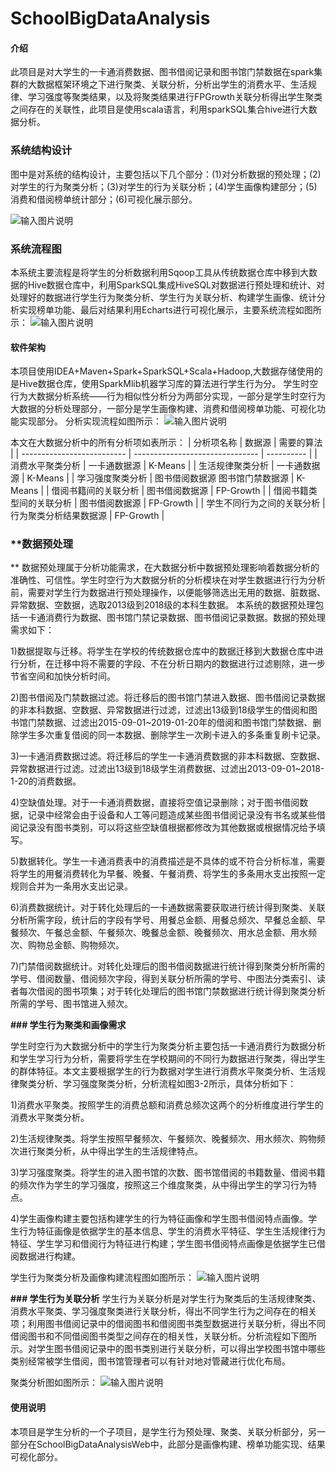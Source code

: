 # SchoolBigDataAnalysis

#### 介绍
此项目是对大学生的一卡通消费数据、图书借阅记录和图书馆门禁数据在spark集群的大数据框架环境之下进行聚类、关联分析，分析出学生的消费水平、生活规律、学习强度等聚类结果，以及将聚类结果进行FPGrowth关联分析得出学生聚类之间存在的关联性，此项目是使用scala语言，利用sparkSQL集合hive进行大数据分析。
### 系统结构设计
图中是对系统的结构设计，主要包括以下几个部分：(1)对分析数据的预处理；(2)对学生的行为聚类分析；(3)对学生的行为关联分析；(4)学生画像构建部分；(5)消费和借阅榜单统计部分；(6)可视化展示部分。

![输入图片说明](https://images.gitee.com/uploads/images/2019/0528/093736_5783a08f_1800784.png "系统结构.png")

### 系统流程图
本系统主要流程是将学生的分析数据利用Sqoop工具从传统数据仓库中移到大数据的Hive数据仓库中，利用SparkSQL集成HiveSQL对数据进行预处理和统计、对处理好的数据进行学生行为聚类分析、学生行为关联分析、构建学生画像、统计分析实现榜单功能、最后对结果利用Echarts进行可视化展示，主要系统流程如图所示：
![输入图片说明](https://images.gitee.com/uploads/images/2019/0528/093759_6f90965d_1800784.png "系统流程.png")

#### 软件架构
本项目使用IDEA+Maven+Spark+SparkSQL+Scala+Hadoop,大数据存储使用的是Hive数据仓库，使用SparkMlib机器学习库的算法进行学生行为分。
学生时空行为大数据分析系统——行为相似性分析分为两部分实现，一部分是学生时空行为大数据的分析处理部分，一部分是学生画像构建、消费和借阅榜单功能、可视化功能实现部分。
分析实现流程如图所示：
![输入图片说明](https://images.gitee.com/uploads/images/2019/0528/092925_205eee18_1800784.png "分析实现流程.png")

本文在大数据分析中的所有分析项如表所示：
| 分析项名称                 | 数据源                          | 需要的算法 |
| -------------------------- | ------------------------------- | ---------- |
| 消费水平聚类分析           | 一卡通数据源                    | K-Means    |
| 生活规律聚类分析           | 一卡通数据源                    | K-Means    |
| 学习强度聚类分析           | 图书借阅数据源 图书馆门禁数据源 | K-Means    |
| 借阅书籍间的关联分析       | 图书借阅数据源                  | FP-Growth  |
| 借阅书籍类型间的关联分析   | 图书借阅数据源                  | FP-Growth  |
| 学生不同行为之间的关联分析 | 行为聚类分析结果数据源          | FP-Growth  |

###  **数据预处理
** 
数据预处理属于分析功能需求，在大数据分析中数据预处理影响着数据分析的准确性、可信性。学生时空行为大数据分析的分析模块在对学生数据进行行为分析前，需要对学生行为数据进行预处理操作，以便能够筛选出无用的数据、脏数据、异常数据、空数据，选取2013级到2018级的本科生数据。
本系统的数据预处理包括一卡通消费行为数据、图书馆门禁记录数据、图书借阅记录数据。数据的预处理需求如下：

1)数据提取与迁移。将学生在学校的传统数据仓库中的数据迁移到大数据仓库中进行分析，在迁移中将不需要的字段、不在分析日期内的数据进行过滤剔除，进一步节省空间和加快分析时间。

2)图书借阅及门禁数据过滤。将迁移后的图书馆门禁进入数据、图书借阅记录数据的非本科数据、空数据、异常数据进行过滤，过滤出13级到18级学生的借阅和图书馆门禁数据、过滤出2015-09-01~2019-01-20年的借阅和图书馆门禁数据、删除学生多次重复借阅的同一本数据、删除学生一次刷卡进入的多条重复刷卡记录。

3)一卡通消费数据过滤。将迁移后的学生一卡通消费数据的非本科数据、空数据、异常数据进行过滤。过滤出13级到18级学生消费数据、过滤出2013-09-01~2018-1-20的消费数据。

4)空缺值处理。对于一卡通消费数据，直接将空值记录删除；对于图书借阅数据，记录中经常会由于设备和人工等问题造成某些图书借阅记录没有书名或某些借阅记录没有图书类别，可以将这些空缺值根据都修改为其他数据或根据情况给予填写。

5)数据转化。学生一卡通消费表中的消费描述是不具体的或不符合分析标准，需要将学生的用餐消费转化为早餐、晚餐、午餐消费、将学生的多条用水支出按照一定规则合并为一条用水支出记录。

6)消费数据统计。对于转化处理后的一卡通数据需要获取进行统计得到聚类、关联分析所需字段，统计后的字段有学号、用餐总金额、用餐总频次、早餐总金额、早餐频次、午餐总金额、午餐频次、晚餐总金额、晚餐频次、用水总金额、用水频次、购物总金额、购物频次。

7)门禁借阅数据统计。对转化处理后的图书借阅数据进行统计得到聚类分析所需的学号、借阅数量、借阅频次字段，得到关联分析所需的学号、中图法分类索引、读者每次借阅的图书项集；对于转化处理后的图书馆门禁数据进行统计得到聚类分析所需的学号、图书馆进入频次。

 **### 学生行为聚类和画像需求** 

学生时空行为大数据分析中的学生行为聚类分析主要包括一卡通消费行为数据分析和学生学习行为分析，需要将学生在学校期间的不同行为数据进行聚类，得出学生的群体特征。本文主要根据学生的行为数据对学生进行消费水平聚类分析、生活规律聚类分析、学习强度聚类分析，分析流程如图3-2所示，具体分析如下：

1)消费水平聚类。按照学生的消费总额和消费总频次这两个的分析维度进行学生的消费水平聚类分析。

2)生活规律聚类。将学生按照早餐频次、午餐频次、晚餐频次、用水频次、购物频次进行聚类分析，从中得出学生的生活规律特点。

3)学习强度聚类。将学生的进入图书馆的次数、图书馆借阅的书籍数量、借阅书籍的频次作为学生的学习强度，按照这三个维度聚类，从中得出学生的学习行为特点。

4)学生画像构建主要包括构建学生的行为特征画像和学生图书借阅特点画像。学生行为特征画像是依据学生的基本信息、学生的消费水平特征、学生生活规律行为特征、学生学习和借阅行为特征进行构建；学生图书借阅特点画像是依据学生已借阅数据进行构建。

 
学生行为聚类分析及画像构建流程图如图所示：
![输入图片说明](https://images.gitee.com/uploads/images/2019/0528/093043_d4e4a2e4_1800784.png "聚类分析.png")

 **### 学生行为关联分析** 
学生行为关联分析是对学生行为聚类后的生活规律聚类、消费水平聚类、学习强度聚类进行关联分析，得出不同学生行为之间存在的相关项；利用图书借阅记录中的借阅图书和借阅图书类型数据进行关联分析，得出不同借阅图书和不同借阅图书类型之间存在的相关性，关联分析。分析流程如下图所示。对学生图书借阅记录中的图书类别进行关联分析，可以得出学校图书馆中哪些类别经常被学生借阅，图书馆管理者可以有针对地对管藏进行优化布局。

聚类分析图如图所示：
![输入图片说明](https://images.gitee.com/uploads/images/2019/0528/093054_73928737_1800784.png "行为分析.png")

#### 使用说明

本项目是学生分析的一个子项目，是学生行为预处理、聚类、关联分析部分，另一部分在SchoolBigDataAnalysisWeb中，此部分是画像构建、榜单功能实现、结果可视化部分。




